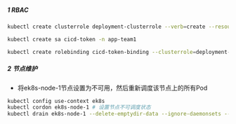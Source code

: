 ##### 1 RBAC
```bash
kubectl create clusterrole deployment-clusterrole --verb=create --resource=deployment,statefulsets,daemonsets

kubectl create sa cicd-token -n app-team1

kubectl create rolebinding cicd-token-binding --clusterrole=deployment-clusterrole --serviceaccount=app-team1:cicd-token --namespace=app-team1
```
##### 2 节点维护
+ 将ek8s-node-1节点设置为不可用，然后重新调度该节点上的所有Pod
```bash
kubectl config use-context ek8s
kubectl cordon ek8s-node-1 # 设置节点不可调度状态
kubectl drain ek8s-node-1 --delete-emptydir-data --ignore-daemonsets --force # 驱逐ek8s-node-1 所有的pod
```
